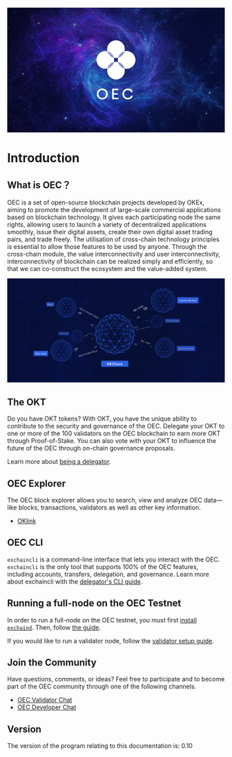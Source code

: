 
![Welcome to the OEC](./img/oec-image.png)

# Introduction

## What is OEC？

OEC is a set of open-source blockchain projects developed by OKEx, aiming to promote the development of large-scale commercial applications based on blockchain technology. It gives each participating node the same rights, allowing users to launch a variety of decentralized applications smoothly, issue their digital assets, create their own digital asset trading pairs, and trade freely. The utilisation of cross-chain technology principles is essential to allow those features to be used by anyone. Through the cross-chain module, the value interconnectivity and user interconnectivity, interconnectivity of blockchain can be realized simply and efficiently, so that we can co-construct the ecosystem and the value-added system.

![OEC multichain framework](./img/multi-chain.jpg)


## The OKT

Do you have OKT tokens? With OKT, you have the unique ability to contribute to the security and governance of the OEC. Delegate your OKT to one or more of the 100 validators on the OEC blockchain to earn more OKT through Proof-of-Stake. You can also vote with your OKT to influence the future of the OEC through on-chain governance proposals.

Learn more about [being a delegator](./delegators/delegators-faq.html).



## OEC Explorer

The OEC block explorer allows you to search, view and analyze OEC data—like blocks, transactions, validators as well as other key information.

* [OKlink](https://www.oklink.com)


## OEC CLI

`exchaincli` is a command-line interface that lets you interact with the OEC. `exchaincli` is the only tool that supports 100% of the OEC features, including accounts, transfers, delegation, and governance. Learn more about exchaincli with the [delegator's CLI guide](./delegators/delegators-guide-cli.html).


## Running a full-node on the OEC Testnet

In order to run a full-node on the OEC testnet, you must first [install `exchaind`](./getting-start/install-oec.html). Then, follow [the guide](./getting-start/install-oec.html).

If you would like to run a validator node, follow the [validator setup guide](./validators/validators-guide-cli.html).

## Join the Community

Have questions, comments, or ideas? Feel free to participate and to become part of the OEC community through one of the following channels.

* [OEC Validator Chat](https://t.me/joinchat/HuUCNktBLftzEY1fZPStkw)
* [OEC Developer Chat](https://t.me/okchaintech)

## Version

The version of the program relating to this documentation is: 0.10


